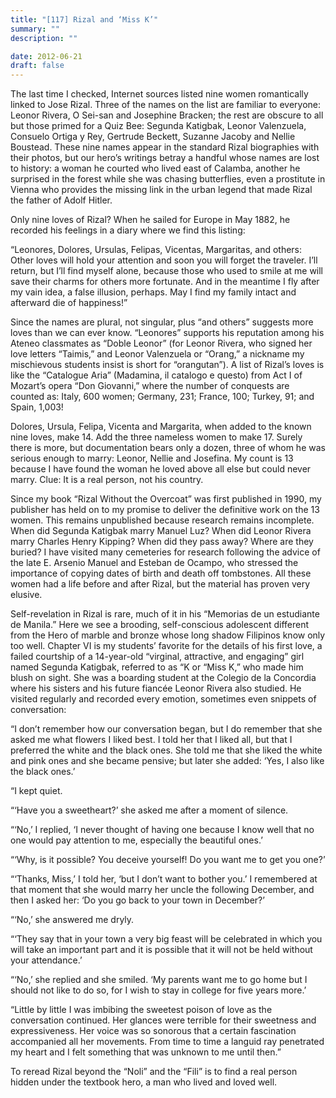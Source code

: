 ```yaml
---
title: "[117] Rizal and ‘Miss K’"
summary: ""
description: ""

date: 2012-06-21
draft: false
---
```


The last time I checked, Internet sources listed nine women romantically linked to Jose Rizal. Three of the names on the list are familiar to everyone: Leonor Rivera, O Sei-san and Josephine Bracken; the rest are obscure to all but those primed for a Quiz Bee: Segunda Katigbak, Leonor Valenzuela, Consuelo Ortiga y Rey, Gertrude Beckett, Suzanne Jacoby and Nellie Boustead. These nine names appear in the standard Rizal biographies with their photos, but our hero’s writings betray a handful whose names are lost to history: a woman he courted who lived east of Calamba, another he surprised in the forest while she was chasing butterflies, even a prostitute in Vienna who provides the missing link in the urban legend that made Rizal the father of Adolf Hitler.

Only nine loves of Rizal? When he sailed for Europe in May 1882, he recorded his feelings in a diary where we find this listing:

“Leonores, Dolores, Ursulas, Felipas, Vicentas, Margaritas, and others: Other loves will hold your attention and soon you will forget the traveler. I’ll return, but I’ll find myself alone, because those who used to smile at me will save their charms for others more fortunate. And in the meantime I fly after my vain idea, a false illusion, perhaps. May I find my family intact and afterward die of happiness!”

Since the names are plural, not singular, plus “and others” suggests more loves than we can ever know. “Leonores” supports his reputation among his Ateneo classmates as “Doble Leonor” (for Leonor Rivera, who signed her love letters “Taimis,” and Leonor Valenzuela or “Orang,” a nickname my mischievous students insist is short for “orangutan”). A list of Rizal’s loves is like the “Catalogue Aria” (Madamina, il catalogo e questo) from Act I of Mozart’s opera “Don Giovanni,” where the number of conquests are counted as: Italy, 600 women; Germany, 231; France, 100; Turkey, 91; and Spain, 1,003!

Dolores, Ursula, Felipa, Vicenta and Margarita, when added to the known nine loves, make 14. Add the three nameless women to make 17. Surely there is more, but documentation bears only a dozen, three of whom he was serious enough to marry: Leonor, Nellie and Josefina. My count is 13 because I have found the woman he loved above all else but could never marry. Clue: It is a real person, not his country.

Since my book “Rizal Without the Overcoat” was first published in 1990, my publisher has held on to my promise to deliver the definitive work on the 13 women. This remains unpublished because research remains incomplete. When did Segunda Katigbak marry Manuel Luz? When did Leonor Rivera marry Charles Henry Kipping? When did they pass away? Where are they buried? I have visited many cemeteries for research following the advice of the late E. Arsenio Manuel and Esteban de Ocampo, who stressed the importance of copying dates of birth and death off tombstones. All these women had a life before and after Rizal, but the material has proven very elusive.

Self-revelation in Rizal is rare, much of it in his “Memorias de un estudiante de Manila.” Here we see a brooding, self-conscious adolescent different from the Hero of marble and bronze whose long shadow Filipinos know only too well. Chapter VI is my students’ favorite for the details of his first love, a failed courtship of a 14-year-old “virginal, attractive, and engaging” girl named Segunda Katigbak, referred to as “K or “Miss K,” who made him blush on sight. She was a boarding student at the Colegio de la Concordia where his sisters and his future fiancée Leonor Rivera also studied. He visited regularly and recorded every emotion, sometimes even snippets of conversation:

“I don’t remember how our conversation began, but I do remember that she asked me what flowers I liked best. I told her that I liked all, but that I preferred the white and the black ones. She told me that she liked the white and pink ones and she became pensive; but later she added: ‘Yes, I also like the black ones.’

“I kept quiet.

“‘Have you a sweetheart?’ she asked me after a moment of silence.

“‘No,’ I replied, ‘I never thought of having one because I know well that no one would pay attention to me, especially the beautiful ones.’

“‘Why, is it possible? You deceive yourself! Do you want me to get you one?’

“‘Thanks, Miss,’ I told her, ‘but I don’t want to bother you.’ I remembered at that moment that she would marry her uncle the following December, and then I asked her: ‘Do you go back to your town in December?’

“‘No,’ she answered me dryly.

“‘They say that in your town a very big feast will be celebrated in which you will take an important part and it is possible that it will not be held without your attendance.’

“‘No,’ she replied and she smiled. ‘My parents want me to go home but I should not like to do so, for I wish to stay in college for five years more.’

“Little by little I was imbibing the sweetest poison of love as the conversation continued. Her glances were terrible for their sweetness and expressiveness. Her voice was so sonorous that a certain fascination accompanied all her movements. From time to time a languid ray penetrated my heart and I felt something that was unknown to me until then.”

To reread Rizal beyond the “Noli” and the “Fili” is to find a real person hidden under the textbook hero, a man who lived and loved well.
